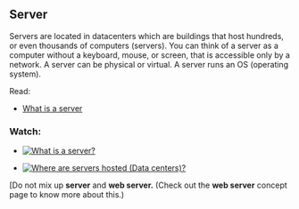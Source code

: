 ## Server

Servers are located in datacenters which are buildings that host hundreds, or even thousands of computers (servers). You can think of a server as a computer without a keyboard, mouse, or screen, that is accessible only by a network. A server can be physical or virtual. A server runs an OS (operating system).

Read:

* [What is a server](https://en.wikipedia.org/wiki/Server_(computing))

### Watch:

* [![What is a server?](https://img.youtube.com/vi/B1ANfsDyjeA/0.jpg)](https://www.youtube.com/watch?v=B1ANfsDyjeA)

* [![Where are servers hosted (Data centers)?](https://img.youtube.com/vi/iuqXFC_qIvA&t=33s/0.jpg)](https://www.youtube.com/watch?v=iuqXFC_qIvA&t=33s)


[Do not mix up **server** and **web server.** (Check out the **web server** concept page to know more about this.)
